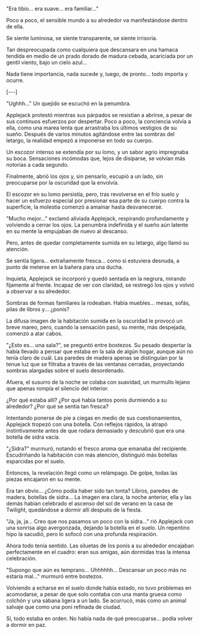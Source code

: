 "Era tibio... era suave... era familiar..."

Poco a poco, el sensible mundo a su alrededor va manifestándose dentro de ella.

Se siente luminosa, se siente transparente, se siente irrisoria.

Tan despreocupada como cualquiera que descansara en una hamaca tendida en medio de un prado dorado de madura cebada,
acariciada por un gentil viento, bajo un cielo azul...

Nada tiene importancia, nada sucede y, luego, de pronto... todo importa y ocurre.

[---]

"Ughhh..." Un quejido se escuchó en la penumbra.

Applejack protestó mientras sus párpados se resistían a abrirse, a pesar de sus continuos esfuerzos por despertar. Poco a poco, la conciencia volvía a ella, como una marea lenta que arrastraba los últimos vestigios de su sueño. Después de varios minutos agitándose entre las sombras del letargo, la realidad empezó a imponerse en todo su cuerpo.

Un escozor intenso se extendía por su lomo, y un sabor agrio impregnaba su boca. Sensaciones incómodas que, lejos de disiparse, se volvían más notorias a cada segundo.

Finalmente, abrió los ojos y, sin pensarlo, escupió a un lado, sin preocuparse por la oscuridad que la envolvía.

El escozor en su lomo persistía, pero, tras revolverse en el frío suelo y hacer un esfuerzo especial por presionar esa parte de su cuerpo contra la superficie, la molestia comenzó a amainar hasta desvanecerse.

"Mucho mejor..." exclamó aliviada Applejack, respirando profundamente y volviendo a cerrar los ojos. La penumbra indefinida y el sueño aún latente en su mente la empujaban de nuevo al descanso.

Pero, antes de quedar completamente sumida en su letargo, algo llamó su atención.

Se sentía ligera... extrañamente fresca... como si estuviera desnuda, a punto de meterse en la bañera para una ducha.

Inquieta, Applejack se incorporó y quedó sentada en la negrura, mirando fijamente al frente. Incapaz de ver con claridad, se restregó los ojos y volvió a observar a su alrededor.

Sombras de formas familiares la rodeaban. Había muebles... mesas, sofás, pilas de libros y... ¿ponis?

La difusa imagen de la habitación sumida en la oscuridad le provocó un breve mareo, pero, cuando la sensación pasó, su mente, más despejada, comenzó a atar cabos.

"¿Esto es... una sala?", se preguntó entre bostezos. Su pesado despertar la había llevado a pensar que estaba en la sala de algún hogar, aunque aún no tenía claro de cuál. Las paredes de madera apenas se distinguían por la tenue luz que se filtraba a través de las ventanas cerradas, proyectando sombras alargadas sobre el suelo desordenado.

Afuera, el susurro de la noche se colaba con suavidad, un murmullo lejano que apenas rompía el silencio del interior.

¿Por qué estaba allí? ¿Por qué había tantos ponis durmiendo a su alrededor? ¿Por qué se sentía tan fresca?

Intentando ponerse de pie a ciegas en medio de sus cuestionamientos, Applejack tropezó con una botella. Con reflejos rápidos, la atrapó instintivamente antes de que rodara demasiado y descubrió que era una botella de sidra vacía.

"¿Sidra?" murmuró, notando el fresco aroma que emanaba del recipiente. Escudriñando la habitación con más atención, distinguió más botellas esparcidas por el suelo.

Entonces, la revelación llegó como un relámpago. De golpe, todas las piezas encajaron en su mente.

Era tan obvio... ¿Cómo podía haber sido tan tonta? Libros, paredes de madera, botellas de sidra... La imagen era clara, la noche anterior, ella y las demás habían celebrado el ascenso del sol de verano en la casa de Twilight, quedándose a dormir allí después de la fiesta.

"Ja, ja, ja... Creo que nos pasamos un poco con la sidra..." rió Applejack con una sonrisa algo avergonzada, dejando la botella en el suelo. Un repentino hipo la sacudió, pero lo sofocó con una profunda respiración.

Ahora todo tenía sentido. Las siluetas de los ponis a su alrededor encajaban perfectamente en el cuadro: eran sus amigas, aún dormidas tras la intensa celebración.

"Supongo que aún es temprano... Uhhhhhh... Descansar un poco más no estaría mal..." murmuró entre bostezos.

Volviendo a echarse en el suelo donde había estado, no tuvo problemas en acomodarse, a pesar de que solo contaba con una manta gruesa como colchón y una sábana ligera a un lado. Se acurrucó, más como un animal salvaje que como una poni refinada de ciudad.

Sí, todo estaba en orden. No había nada de qué preocuparse... podía volver a dormir en paz.



